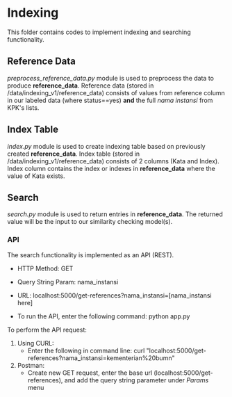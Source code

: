 # Indexing

This folder contains codes to implement indexing and searching functionality.

## Reference Data
*preprocess_reference_data.py* module is used to preprocess the data to produce **reference_data**.
Reference data (stored in /data/indexing_v1/reference_data) consists of values from reference column in our labeled data (where status==yes) **and** the full *nama instansi* from KPK's lists.

## Index Table
*index.py* module is used to create indexing table based on previously created **reference_data**.
Index table (stored in /data/indexing_v1/reference_data) consists of 2 columns (Kata and Index). Index column contains the index or indexes in **reference_data** where the value of Kata exists.

## Search
*search.py* module is used to return entries in **reference_data**. The returned value will be the input to our similarity checking model(s).

### API
The search functionality is implemented as an API (REST).

- HTTP Method: GET
- Query String Param: nama_instansi
- URL: localhost:5000/get-references?nama_instansi=[nama_instansi here]

- To run the API, enter the following command:
    python app.py

To perform the API request:
1. Using CURL:
    - Enter the following in command line: curl "localhost:5000/get-references?nama_instansi=kementerian%20bumn"
2. Postman:
    - Create new GET request, enter the base url (localhost:5000/get-references), and add the query string parameter under *Params* menu
